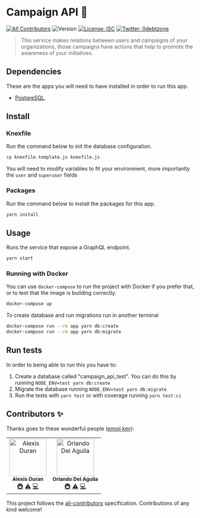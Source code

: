 # Campaign API 👋

[![All Contributors](https://img.shields.io/badge/all_contributors-2-orange.svg?style=flat-square)](#contributors)
![Version](https://img.shields.io/badge/version-1.0.0-blue.svg?cacheSeconds=2592000)
[![License: ISC](https://img.shields.io/badge/License-ISC-yellow.svg)](#)
[![Twitter: 0debtzone](https://img.shields.io/twitter/follow/0debtzone.svg?style=social)](https://twitter.com/0debtzone)

> This service makes relations between users and campaigns of your organizations, those campaigns have actions that help to promote the awareness of your initiatives.

## Dependencies

These are the apps you will need to have installed in order to run this app.

- [PostgreSQL](https://www.postgresql.org/).

## Install

### Knexfile

Run the command below to init the database configuration.

```sh
cp knexfile.template.js knexfile.js
```

You will need to modify variables to fit your environment, more importantly the `user` and `superuser` fields

### Packages

Run the command below to install the packages for this app.

```sh
yarn install
```

## Usage

Runs the service that expose a GraphQL endpoint.

```sh
yarn start
```

### Running with Docker

You can use `docker-compose` to run the project with Docker if you prefer that, or to test that the image is building correctly.

```sh
docker-compose up
```

To create database and run migrations run in another terminal

```sh
docker-compose run --rm app yarn db:create
docker-compose run --rm app yarn db:migrate
```

## Run tests

In order to being able to run this you have to:

1. Create a database called "campaign_api_test". You can do this by running `NODE_ENV=test yarn db:create`
2. Migrate the database running `NODE_ENV=test yarn db:migrate`
3. Run the tests with `yarn test` or with coverage running `yarn test:ci`

## Contributors ✨

Thanks goes to these wonderful people ([emoji key](https://allcontributors.org/docs/en/emoji-key)):

<!-- ALL-CONTRIBUTORS-LIST:START - Do not remove or modify this section -->
<!-- prettier-ignore -->
<table>
  <tr>
    <td align="center"><a href="https://github.com/duranmla"><img src="https://avatars2.githubusercontent.com/u/1425162?v=4" width="100px;" alt="Alexis Duran"/><br /><sub><b>Alexis Duran</b></sub></a><br /><a href="#infra-duranmla" title="Infrastructure (Hosting, Build-Tools, etc)">🚇</a> <a href="https://github.com/duranmla/social-giveaways/commits?author=duranmla" title="Tests">⚠️</a> <a href="https://github.com/duranmla/social-giveaways/commits?author=duranmla" title="Code">💻</a></td>
    <td align="center"><a href="https://www.orlandodelaguila.com"><img src="https://avatars3.githubusercontent.com/u/849872?v=4" width="100px;" alt="Orlando Del Aguila"/><br /><sub><b>Orlando Del Aguila</b></sub></a><br /><a href="#infra-orlando" title="Infrastructure (Hosting, Build-Tools, etc)">🚇</a> <a href="https://github.com/duranmla/social-giveaways/commits?author=orlando" title="Tests">⚠️</a> <a href="https://github.com/duranmla/social-giveaways/commits?author=orlando" title="Code">💻</a></td>
  </tr>
</table>

<!-- ALL-CONTRIBUTORS-LIST:END -->

This project follows the [all-contributors](https://github.com/all-contributors/all-contributors) specification. Contributions of any kind welcome!
